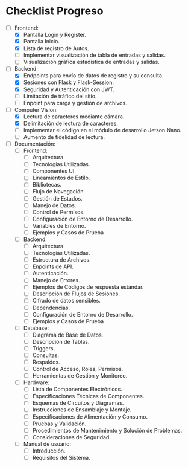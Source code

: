 # Checklist Progreso
- [ ] Frontend:
  - [x] Pantalla Login y Register.
  - [x] Pantalla Inicio.
  - [x] Lista de registro de Autos.
  - [ ] Implementar visualización de tabla de entradas y salidas.
  - [ ] Visualización gráfica estadística de entradas y salidas.
        
- [ ] Backend:
  - [x] Endpoints para envío de datos de registro y su consulta.
  - [x] Sesiones con Flask y Flask-Session.
  - [x] Seguridad y Autenticación con JWT.
  - [ ] Limitación de tráfico del sitio.
  - [ ] Enpoint para carga y gestión de archivos.
        
- [ ] Computer Vision:
  - [x] Lectura de caracteres mediante cámara.
  - [x] Delimitación de lectura de caracteres.
  - [ ] Implementar el código en el módulo de desarrollo Jetson Nano.
  - [ ] Aumento de fidelidad de lectura.

- [ ] Documentación:
  - [ ] Frontend:
    - [ ] Arquitectura.
    - [ ] Tecnologías Utilizadas.
    - [ ] Componentes UI.
    - [ ] Lineamientos de Estilo.
    - [ ] Bibliotecas.
    - [ ] Flujo de Navegación.
    - [ ] Gestión de Estados.
    - [ ] Manejo de Datos.
    - [ ] Control de Permisos.
    - [ ] Configuración de Entorno de Desarrollo.
    - [ ] Variables de Entorno.
    - [ ] Ejemplos y Casos de Prueba
  - [ ] Backend:
    - [ ] Arquitectura.
    - [ ] Tecnologías Utilizadas.
    - [ ] Estructura de Archivos.
    - [ ] Enpoints de API.
    - [ ] Autenticación.
    - [ ] Manejo de Errores.
    - [ ] Ejemplos de Códigos de respuesta estándar.
    - [ ] Descripción de Flujos de Sesiones.
    - [ ] Cifrado de datos sensibles.
    - [ ] Dependencias.
    - [ ] Configuración de Entorno de Desarrollo.
    - [ ] Ejemplos y Casos de Prueba
  - [ ] Database:
    - [ ] Diagrama de Base de Datos.
    - [ ] Descripción de Tablas.
    - [ ] Triggers.
    - [ ] Consultas.
    - [ ] Respaldos.
    - [ ] Control de Acceso, Roles, Permisos.
    - [ ] Herramientas de Gestión y Monitoreo.
  - [ ] Hardware:
    - [ ] Lista de Componentes Electrónicos.
    - [ ] Especificaciones Técnicas de Componentes.
    - [ ] Esquemas de Circuitos y Diagramas.
    - [ ] Instrucciones de Ensamblaje y Montaje.
    - [ ] Especificaciones de Alimentación y Consumo.
    - [ ] Pruebas y Validación.
    - [ ] Procedimientos de Mantenimiento y Solución de Problemas.
    - [ ] Consideraciones de Seguridad.
  - [ ] Manual de usuario:
    - [ ] Introducción.
    - [ ] Requisitos del Sistema.

